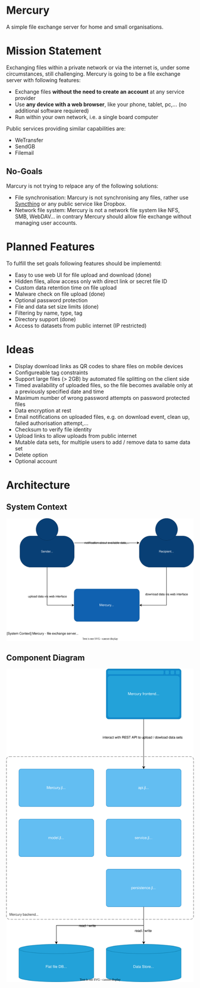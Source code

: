 # Mercury
A simple file exchange server for home and small organisations.

# Mission Statement
Exchanging files within a private network or via the internet is, under some circumstances, still challenging. Mercury is going to be a file exchange server with following features:

* Exchange files __without the need to create an account__ at any service provider
* Use __any device with a web browser__, like your phone, tablet, pc,... (no additional software requiered)
* Run within your own network, i.e. a single board computer

Public services providing similar capabilities are:
* WeTransfer
* SendGB
* Filemail

## No-Goals
Marcury is not trying to relpace any of the following solutions:

* File synchronisation: Marcury is not synchronising any files, rather use [Syncthing](https://syncthing.net/) or any public service like Dropbox.
* Network file system: Mercury is not a network file system like NFS, SMB, WebDAV... in contrary Mercury should allow file exchange without managing user accounts.

# Planned Features
To fulfill the set goals following features should be implementd:

* Easy to use web UI for file upload and download (done)
* Hidden files, allow access only with direct link or secret file ID
* Custom data retention time on file upload
* Malware check on file upload (done)
* Optional password protection
* File and data set size limits (done)
* Filtering by name, type, tag
* Directory support (done)
* Access to datasets from public internet (IP restricted)

# Ideas

* Display download links as QR codes to share files on mobile devices
* Configureable tag constraints
* Support large files (> 2GB) by automated file splitting on the client side
* Timed availability of uploaded files, so the file becomes available only at a previously specified date and time
* Maximum number of wrong password attempts on password protected files
* Data encryption at rest
* Email notifications on uploaded files, e.g. on download event, clean up, failed authorisation attempt,...
* Checksum to verify file identity
* Upload links to allow uploads from public internet
* Mutable data sets, for multiple users to add / remove data to same data set
* Delete option
* Optional account

# Architecture

## System Context

![System Context](/doc/System%20Context.svg "System Context")

## Component Diagram

![Component Diagram](/doc/Component%20Diagram.svg "Component Diagram")